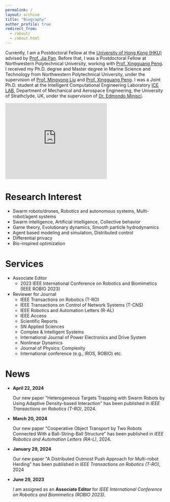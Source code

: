 ```yaml
---
permalink: /
layout: archive
title: "Biography"
author_profile: true
redirect_from: 
  - /about/
  - /about.html
---
```

Currently, I am a Postdoctoral Fellow at the [University of Hong Kong (HKU)](https://www.hku.hk) advised by [Prof. Jia Pan](https://www.cs.hku.hk/people/academic-staff/jpan). Before that, I was a Postdoctoral Fellow at Northwestern Polytechnical University, working with [Prof. Xingguang Peng](https://teacher.nwpu.edu.cn/xgpeng). I received my Ph.D. degree and Master degree in Marine Science and Technology from Northwestern Polytechnical University, under the supervision of [Prof. Mingyong Liu](https://teacher.nwpu.edu.cn/liumingyong) and [Prof. Xingguang Peng](https://teacher.nwpu.edu.cn/xgpeng). I was a Joint Ph.D. student at the Intelligent Computational Engineering Laboratory [ICE LAB](https://icelab.uk), Department of Mechanical and Aerospace Engineering, the University of Strathclyde, UK, under the supervision of [Dr. Edmondo Minisci](https://www.strath.ac.uk/staff/minisciedmondodr/#contact). 

<iframe
    width="320"
    height="240"
    src="https://www.youtube.com/embed/78xPQ_7qM4I"
    frameborder="0"
    allow="autoplay; encrypted-media"
    allowfullscreen
>
</iframe>

Research Interest
======
* Swarm robots/drones, Robotics and autonomous systems, Multi-robot/agent systems
* Swarm intelligence, Artificial intelligence, Collective behavior
* Game theory, Evolutionary dynamics, Smooth particle hydrodynamics
* Agent based modeling and simulation, Distributed control
* Differential privacy
* Bio-inspired optimization

Services
======
* Associate Editor 
  * 2023 IEEE International Conference on Robotics and Biomimetics (IEEE ROBIO 2023)
* Reviewer for Journal
  * IEEE Transactions on Robotics (T-RO)
  * IEEE Transactions on Control of Network Systems (T-CNS) 
  * IEEE Robotics and Automation Letters (R-AL) 
  * IEEE Access
  * Scientific Reports 
  * SN Applied Sciences
  * Complex & Intelligent Systems
  * International Journal of Power Electronics and Drive System 
  * Nonlinear Dynamics 
  * Journal of Physics: Complexity 
  * International conference (e.g., IROS, ROBIO) etc.


News
======
* <b>April 22, 2024</b> 

  Our new paper "Heterogeneous Targets Trapping with Swarm Robots by Using Adaptive Density-based Interaction" has been published in <i>IEEE Transactions on Robotics (T-RO)</i>, 2024.
* <b>March 20, 2024</b> 

  Our new paper "Cooperative Object Transport by Two Robots Connected With a Ball-String-Ball Structure" has been published in <i>IEEE Robotics and Automation Letters (RA-L)</i>, 2024.
* <b>January 29, 2024</b> 

  Our new paper "A Distributed Outmost Push Approach for Multi-robot Herding" has been published in <i>IEEE Transactions on Robotics (T-RO)</i>, 2024
* **June 29, 2023** 

    I am assigned as an **Associate Editor** for <i>IEEE International Conference on Robotics and Biomimetics (ROBIO 2023)<i>.


